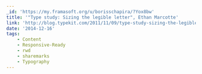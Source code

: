 ```yaml
---
_id: 'https://my.framasoft.org/u/borisschapira/?Yox8bw'
title: '"Type study: Sizing the legible letter", Ethan Marcotte'
link: 'http://blog.typekit.com/2011/11/09/type-study-sizing-the-legible-letter/'
date: '2014-12-16'
tags:
    - Content
    - Responsive-Ready
    - rwd
    - sharemarks
    - Typography
---
```


<div class="markdown"><p></p></div>
